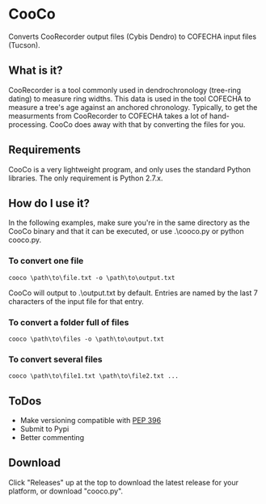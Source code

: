 # CooCo
Converts CooRecorder output files (Cybis Dendro) to COFECHA input files (Tucson).

## What is it?
CooRecorder is a tool commonly used in dendrochronology (tree-ring dating) to measure ring widths. This data is used in the tool COFECHA to measure a tree's age against an anchored chronology. Typically, to get the measurments from CooRecorder to COFECHA takes a lot of hand-processing. CooCo does away with that by converting the files for you.

## Requirements
CooCo is a very lightweight program, and only uses the standard Python libraries. The only requirement is Python 2.7.x.

## How do I use it?
In the following examples, make sure you're in the same directory as the CooCo binary and that it can be executed, or use .\cooco.py or python cooco.py.
### To convert one file
```
cooco \path\to\file.txt -o \path\to\output.txt
```
CooCo will output to .\output.txt by default. Entries are named by the last 7 characters of the input file for that entry.
### To convert a folder full of files
```
cooco \path\to\files -o \path\to\output.txt
```
### To convert several files
```
cooco \path\to\file1.txt \path\to\file2.txt ...
```

## ToDos
* Make versioning compatible with [PEP 396](http://www.python.org/dev/peps/pep-0396/)
* Submit to Pypi
* Better commenting

## Download
Click "Releases" up at the top to download the latest release for your platform, or download "cooco.py".